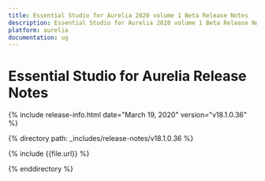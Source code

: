 ```yaml
---
title: Essential Studio for Aurelia 2020 volume 1 Beta Release Notes  
description: Essential Studio for Aurelia 2020 volume 1 Beta Release Notes  
platform: aurelia
documentation: ug
---
```


# Essential Studio for Aurelia  Release Notes  

{% include release-info.html date="March 19, 2020"  version="v18.1.0.36" %} 


{% directory path: _includes/release-notes/v18.1.0.36 %}

{% include {{file.url}} %}

{% enddirectory %}